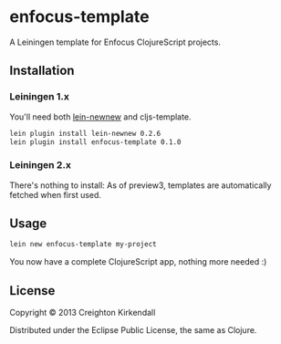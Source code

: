 # enfocus-template

A Leiningen template for Enfocus ClojureScript projects.


## Installation

### Leiningen 1.x

You'll need both [lein-newnew](https://github.com/Raynes/lein-newnew) and cljs-template.

```bash
lein plugin install lein-newnew 0.2.6
lein plugin install enfocus-template 0.1.0
```
### Leiningen 2.x

There's nothing to install: As of preview3, templates are automatically fetched
when first used.

## Usage

```bash
lein new enfocus-template my-project
```
You now have a complete ClojureScript app, nothing more needed :)

## License

Copyright © 2013 Creighton Kirkendall

Distributed under the Eclipse Public License, the same as Clojure.
